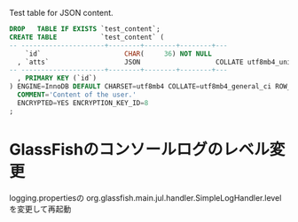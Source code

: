 
Test table for JSON content.

```sql
DROP   TABLE IF EXISTS `test_content`;
CREATE TABLE           `test_content` (
-- ---------------------+--------+--------+--------+---
    `id`                     CHAR(     36) NOT NULL
  , `atts`                   JSON                   COLLATE utf8mb4_unicode_ci
-- ---------------------+--------+--------+--------+---
  , PRIMARY KEY (`id`)
) ENGINE=InnoDB DEFAULT CHARSET=utf8mb4 COLLATE=utf8mb4_general_ci ROW_FORMAT=DYNAMIC
  COMMENT='Content of the user.'
  ENCRYPTED=YES ENCRYPTION_KEY_ID=8
;
```

# GlassFishのコンソールログのレベル変更

logging.propertiesの
org.glassfish.main.jul.handler.SimpleLogHandler.level
を変更して再起動
